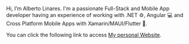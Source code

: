 
Hi, I’m Alberto Linares. I'm a passionate Full-Stack and Mobile App developer having 
an experience of working with .NET ⚙, Angular 💻 and Cross Platform Mobile Apps with Xamarin/MAUI/Flutter 📱.

You can click the following link to access [My personal Website](https://alberto-linares.netlify.app/).
